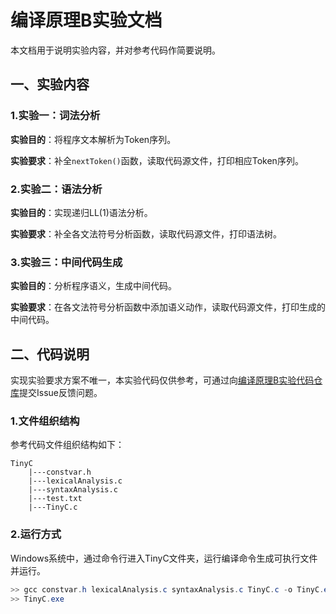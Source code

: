 # 编译原理B实验文档

本文档用于说明实验内容，并对参考代码作简要说明。

## 一、实验内容

### 1.实验一：词法分析

**实验目的**：将程序文本解析为Token序列。

**实验要求**：补全```nextToken()```函数，读取代码源文件，打印相应Token序列。

### 2.实验二：语法分析

**实验目的**：实现递归LL(1)语法分析。

**实验要求**：补全各文法符号分析函数，读取代码源文件，打印语法树。

### 3.实验三：中间代码生成

**实验目的**：分析程序语义，生成中间代码。

**实验要求**：在各文法符号分析函数中添加语义动作，读取代码源文件，打印生成的中间代码。

## 二、代码说明

实现实验要求方案不唯一，本实验代码仅供参考，可通过向[编译原理B实验代码仓库](https://gitee.com/wangsc18/ustc-compiler-b-lab.git)提交Issue反馈问题。

### 1.文件组织结构

参考代码文件组织结构如下：

```
TinyC
    |---constvar.h
    |---lexicalAnalysis.c
    |---syntaxAnalysis.c
    |---test.txt
    |---TinyC.c
```

### 2.运行方式

Windows系统中，通过命令行进入TinyC文件夹，运行编译命令生成可执行文件并运行。

```powershell
>> gcc constvar.h lexicalAnalysis.c syntaxAnalysis.c TinyC.c -o TinyC.exe
>> TinyC.exe
```